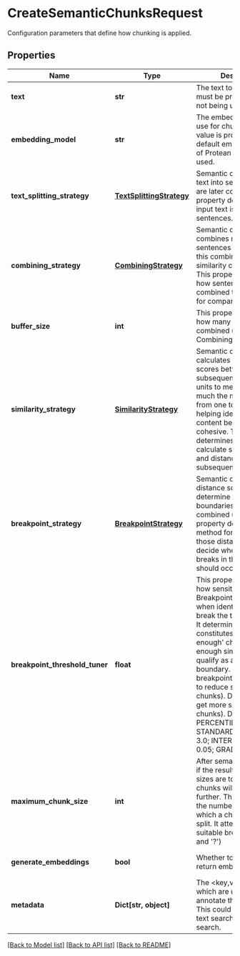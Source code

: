 # CreateSemanticChunksRequest

Configuration parameters that define how chunking is applied.

## Properties

Name | Type | Description | Notes
------------ | ------------- | ------------- | -------------
**text** | **str** | The text to chunk. This must be provided if file is not being uploaded. | [optional] 
**embedding_model** | **str** | The embedding model to use for chunking. If no value is provided then default embedding model of Protean platform is used. | [optional] 
**text_splitting_strategy** | [**TextSplittingStrategy**](TextSplittingStrategy.md) | Semantic chunking splits text into sentences, which are later combined. This property determines how input text is split into sentences. | [optional] 
**combining_strategy** | [**CombiningStrategy**](CombiningStrategy.md) | Semantic chunking combines multiple sentences and then uses this combined unit for similarity comparison. This property determines how sentences are combined to form a unit for comparison. | [optional] 
**buffer_size** | **int** | This property determines how many sentences are combined using CombiningStrategy. | [optional] 
**similarity_strategy** | [**SimilarityStrategy**](SimilarityStrategy.md) | Semantic chunking calculates distance scores between subsequent combined units to measure how much the meaning shifts from one to the next, helping identify where the content becomes less cohesive. This property determines how to calculate similarity-score and distance to subsequent unit. | [optional] 
**breakpoint_strategy** | [**BreakpointStrategy**](BreakpointStrategy.md) | Semantic chunking uses distance scores to determine the optimal boundaries between combined units. This property defines the method for analyzing those distance values to decide where meaningful breaks in the content should occur. | [optional] 
**breakpoint_threshold_tuner** | **float** | This property controls how sensitive the BreakpointStrategy is when identifying where to break the text into chunks. It determines what constitutes a &#39;significant enough&#39; change or low enough similarity to qualify as a semantic boundary. Increase breakpointThresholdTuner to reduce splits (larger chunks). Decrease it to get more splits, (smaller chunks). Default Values: PERCENTILE - 85.0;  STANDARD_DEVIATION - 3.0; INTERQUARTILE - 0.05; GRADIENT - 95.0  | [optional] 
**maximum_chunk_size** | **int** | After semantic chunking, if the resulting chunk sizes are too big, the chunks will be broken further. This determines the number of tokes after which a chunk will be split.  It attempts to find a suitable break point (&#39;.&#39;, &#39;!&#39; and &#39;?&#39;) | [optional] [default to 800]
**generate_embeddings** | **bool** | Whether to generate and return embeddings. | [optional] [default to False]
**metadata** | **Dict[str, object]** | The &lt;key,value&gt; pairs which are used to annotate the document. This could be used in full text search or similarity search. | [optional] 

[[Back to Model list]](../README.md#documentation-for-models) [[Back to API list]](../README.md#documentation-for-api-endpoints) [[Back to README]](../README.md)


